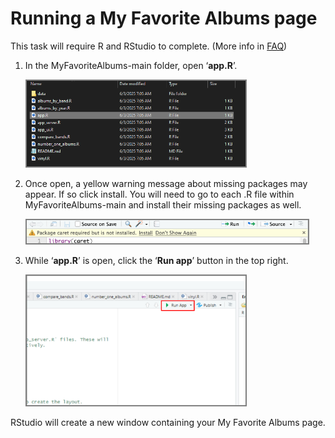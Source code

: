 # Running a My Favorite Albums page

This task will require R and RStudio to complete. (More info in [FAQ](faq.md))

1. In the MyFavoriteAlbums-main folder, open ‘**app.R**’.

    <img src= "/images/task24.png" alt="where to click" style="border: 2px solid grey;" width="350">
2. Once open, a yellow warning message about missing packages may appear. If so click install. You will need to go to each .R file within MyFavoriteAlbums-main and install their missing packages as well.

    <img src= "/images/task25.png" alt="where to click" style="border: 2px solid grey;" width="450">
3. While ‘**app.R**’ is open, click the ‘**Run app**’ button in the top right.

    <img src= "/images/task26.png" alt="where to click" style="border: 2px solid grey;" width="350">

RStudio will create a new window containing your My Favorite Albums page.